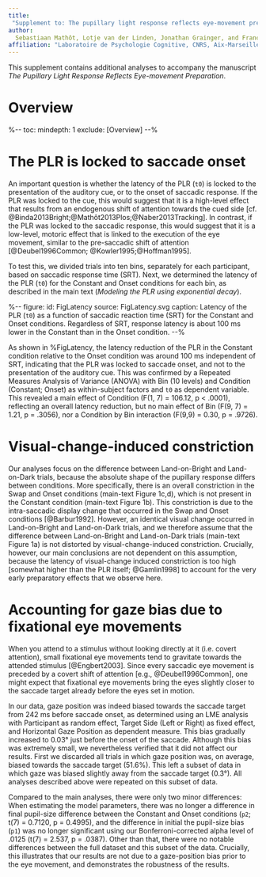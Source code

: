 ```yaml
---
title:
 "Supplement to: The pupillary light response reflects eye-movement preparation"
author:
  Sebastiaan Mathôt, Lotje van der Linden, Jonathan Grainger, and Françoise Vitu
affiliation: "Laboratoire de Psychologie Cognitive, CNRS, Aix-Marseille université"
---
```


This supplement contains additional analyses to accompany the manuscript *The Pupillary Light Response Reflects Eye-movement Preparation*.

# Overview

%--
toc:
 mindepth: 1
 exclude: [Overview]
--%

# The PLR is locked to saccade onset

An important question is whether the latency of the PLR (`t0`)  is locked to the presentation of the auditory cue, or to the onset of saccadic response. If the PLR was locked to the cue, this would suggest that it is a high-level effect that results from an endogenous shift of attention towards the cued side [cf. @Binda2013Bright;@Mathôt2013Plos;@Naber2013Tracking]. In contrast, if the PLR was locked to the saccadic response, this would suggest that it is a low-level, motoric effect that is linked to the execution of the eye movement, similar to the pre-saccadic shift of attention [@Deubel1996Common; @Kowler1995;@Hoffman1995].

To test this, we divided trials into ten bins, separately for each participant, based on saccadic response time (SRT). Next, we determined the latency of the PLR (`t0`) for the Constant and Onset conditions for each bin, as described in the main text (*Modeling the PLR using exponential decay*).

%--
figure:
 id: FigLatency
 source: FigLatency.svg
 caption: Latency of the PLR (`t0`) as a function of saccadic reaction time (SRT) for the Constant and Onset conditions. Regardless of SRT, response latency is about 100 ms lower in the Constant than in the Onset condition.
--%

As shown in %FigLatency, the latency reduction of the PLR in the Constant condition relative to the Onset condition was around 100 ms independent of SRT, indicating that the PLR was locked to saccade onset, and not to the presentation of the auditory cue. This was confirmed by a Repeated Measures Analysis of Variance (ANOVA) with Bin (10 levels) and Condition (Constant; Onset) as within-subject factors and `t0` as dependent variable. This revealed a main effect of Condition (F(1, 7) = 106.12, p < .0001), reflecting an overall latency reduction, but no main effect of Bin (F(9, 7) = 1.21, p = .3056), nor a Condition by Bin interaction (F(9,9) = 0.30, p = .9726).
 
# Visual-change-induced constriction

Our analyses focus on the difference between Land-on-Bright and Land-on-Dark trials, because the absolute shape of the pupillary response differs between conditions. More specifically, there is an overall constriction in the Swap and Onset conditions (main-text Figure 1c,d), which is not present in the Constant condition (main-text Figure 1b). This constriction is due to the intra-saccadic display change that occurred in the Swap and Onset conditions [@Barbur1992]. However, an identical visual change occurred in Land-on-Bright and Land-on-Dark trials, and we therefore assume that the difference between Land-on-Bright and Land-on-Dark trials (main-text Figure 1a) is not distorted by visual-change-induced constriction. Crucially, however, our main conclusions are not dependent on this assumption, because the latency of visual-change induced constriction is too high [somewhat higher than the PLR itself; @Gamlin1998] to account for the very early preparatory effects that we observe here. 

# Accounting for gaze bias due to fixational eye movements

When you attend to a stimulus without looking directly at it (i.e. covert attention), small fixational eye movements tend to gravitate towards the attended stimulus [@Engbert2003]. Since every saccadic eye movement is preceded by a covert shift of attention [e.g., @Deubel1996Common], one might expect that fixational eye movements bring the eyes slightly closer to the saccade target already before the eyes set in motion.

In our data, gaze position was indeed biased towards the saccade target from 242 ms before saccade onset, as determined using an LME analysis with Participant as random effect, Target Side (Left or Right) as fixed effect, and Horizontal Gaze Position as dependent measure. This bias gradually increased to 0.03° just before the onset of the saccade. Although this bias was extremely small, we nevertheless verified that it did not affect our results. First we discarded all trials in which gaze position was, on average, biased towards the saccade target (51.6%). This left a subset of data in which gaze was biased slightly away from the saccade target (0.3°). All analyses described above were repeated on this subset of data.

Compared to the main analyses, there were only two minor differences: When estimating the model parameters, there was no longer a difference in final pupil-size difference between the Constant and Onset conditions (`p2`; t(7) = 0.7120, p = 0.4995), and the difference in initial the pupil-size bias (`p1`) was no longer significant using our Bonferroni-corrected alpha level of .0125 (t(7) = 2.537, p = .0387). Other than that, there were no notable differences between the full dataset and this subset of the data. Crucially, this illustrates that our results are not due to a gaze-position bias prior to the eye movement, and demonstrates the robustness of the results.
